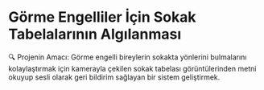 # Görme Engelliler İçin Sokak Tabelalarının Algılanması
🔍 Projenin Amacı:
Görme engelli bireylerin sokakta yönlerini bulmalarını kolaylaştırmak için kamerayla çekilen sokak tabelası görüntülerinden metni okuyup sesli olarak geri bildirim sağlayan bir sistem geliştirmek.
